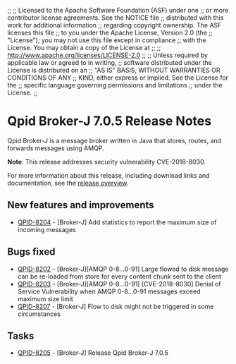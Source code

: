 ;;
;; Licensed to the Apache Software Foundation (ASF) under one
;; or more contributor license agreements.  See the NOTICE file
;; distributed with this work for additional information
;; regarding copyright ownership.  The ASF licenses this file
;; to you under the Apache License, Version 2.0 (the
;; "License"); you may not use this file except in compliance
;; with the License.  You may obtain a copy of the License at
;; 
;;   http://www.apache.org/licenses/LICENSE-2.0
;; 
;; Unless required by applicable law or agreed to in writing,
;; software distributed under the License is distributed on an
;; "AS IS" BASIS, WITHOUT WARRANTIES OR CONDITIONS OF ANY
;; KIND, either express or implied.  See the License for the
;; specific language governing permissions and limitations
;; under the License.
;;

# Qpid Broker-J 7.0.5 Release Notes

Qpid Broker-J is a message broker written in Java that stores, routes,
and forwards messages using AMQP.

**Note**: This release addresses security vulnerability CVE-2018-8030.

For more information about this release, including download links and
documentation, see the [release overview](index.html).


## New features and improvements

 - [QPID-8204](https://issues.apache.org/jira/browse/QPID-8204) - [Broker-J] Add statistics to report the maximum size of incoming messages

## Bugs fixed

 - [QPID-8202](https://issues.apache.org/jira/browse/QPID-8202) - [Broker-J][AMQP 0-8...0-91] Large flowed to disk message can be re-loaded from store for every content chunk sent to the client
 - [QPID-8203](https://issues.apache.org/jira/browse/QPID-8203) - [Broker-J][AMQP 0-8...0-91] [CVE-2018-8030] Denial of Service Vulnerability when AMQP 0-8...0-91 messages exceed maximum size limit
 - [QPID-8207](https://issues.apache.org/jira/browse/QPID-8207) - [Broker-J] Flow to disk might not be triggered in some circumstances

## Tasks

 - [QPID-8205](https://issues.apache.org/jira/browse/QPID-8205) - [Broker-J] Release Qpid Broker-J 7.0.5
